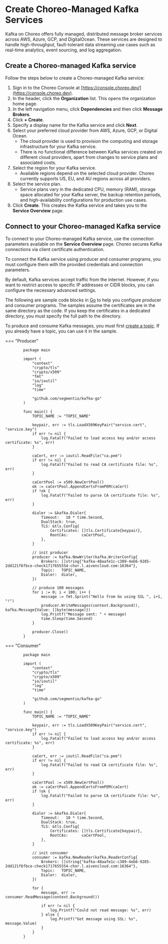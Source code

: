 # Create Choreo-Managed Kafka Services

Kafka on Choreo offers fully managed, distributed message broker services across AWS, Azure, GCP, and DigitalOcean. These services are designed to handle high-throughput, fault-tolerant data streaming use cases such as real-time analytics, event sourcing, and log aggregation.

## Create a Choreo-managed Kafka service

Follow the steps below to create a Choreo-managed Kafka service:

1. Sign in to the Choreo Console at [https://console.choreo.dev/](https://console.choreo.dev).
2. In the header, click the **Organization** list. This opens the organization home page.
3. In the left navigation menu, click **Dependencies** and then click **Message Brokers**.
4. Click **+ Create**.
5. Specify a display name for the Kafka service and click **Next**.
6. Select your preferred cloud provider from AWS, Azure, GCP, or Digital Ocean.
    - The cloud provider is used to provision the computing and storage infrastructure for your Kafka service.
    - There is no functional difference between Kafka services created on different cloud providers, apart from changes to service plans and associated costs.
7. Select the region for your Kafka service.
    - Available regions depend on the selected cloud provider. Choreo currently supports US, EU, and AU regions across all providers.
8. Select the service plan.
    - Service plans vary in the dedicated CPU, memory (RAM), storage space allocated for your Kafka server, the backup retention periods, and high-availability configurations for production use cases.
9. Click **Create**. This creates the Kafka service and takes you to the **Service Overview** page.

## Connect to your Choreo-managed Kafka service

To connect to your Choreo-managed Kafka service, use the connection parameters available on the **Service Overview** page. Choreo secures Kafka connections via client certificate authentication.

To connect the Kafka service using producer and consumer programs, you must configure them with the provided credentials and connection parameters.

By default, Kafka services accept traffic from the internet. However, if you want to restrict access to specific IP addresses or CIDR blocks, you can configure the necessary advanced settings.

The following are sample code blocks in [Go](https://go.dev/) to help you configure producer and consumer programs. The samples assume the certificates are in the same directory as the code. If you keep the certificates in a dedicated directory, you must specify the full path to the directory.

To produce and consume Kafka messages, you must first [create a topic](./configure-a-kafka-service.md#create-a-kafka-topic). If you already have a topic, you can use it in the sample.


=== "Producer"
    

            package main

            import (
                "context"
                "crypto/tls"
                "crypto/x509"
                "fmt"
                "io/ioutil"
                "log"
                "time"

                "github.com/segmentio/kafka-go"
            )

            func main() {
                TOPIC_NAME := "TOPIC_NAME"

                keypair, err := tls.LoadX509KeyPair("service.cert", "service.key")
                if err != nil {
                    log.Fatalf("Failed to load access key and/or access certificate: %s", err)
                }

                caCert, err := ioutil.ReadFile("ca.pem")
                if err != nil {
                    log.Fatalf("Failed to read CA certificate file: %s", err)
                }

                caCertPool := x509.NewCertPool()
                ok := caCertPool.AppendCertsFromPEM(caCert)
                if !ok {
                    log.Fatalf("Failed to parse CA certificate file: %s", err)
                }

                dialer := &kafka.Dialer{
                    Timeout:   10 * time.Second,
                    DualStack: true,
                    TLS: &tls.Config{
                        Certificates: []tls.Certificate{keypair},
                        RootCAs:      caCertPool,
                    },
                }

                // init producer
                producer := kafka.NewWriter(kafka.WriterConfig{
                    Brokers: []string{"kafka-48aafe1c-c389-4eb6-9285-2dd121f6fbce-check1717655554-chor.l.aivencloud.com:16364"},
                    Topic:   TOPIC_NAME,
                    Dialer:  dialer,
                })

                // produce 100 messages
                for i := 0; i < 100; i++ {
                    message := fmt.Sprint("Hello from Go using SSL ", i+1, "!")
                    producer.WriteMessages(context.Background(), kafka.Message{Value: []byte(message)})
                    log.Printf("Message sent: " + message)
                    time.Sleep(time.Second)
                }

                producer.Close()
            }

        

=== "Consumer"
        
    
            package main

            import (
                "context"
                "crypto/tls"
                "crypto/x509"
                "io/ioutil"
                "log"
                "time"

                "github.com/segmentio/kafka-go"
            )

            func main() {
                TOPIC_NAME := "TOPIC_NAME"

                keypair, err := tls.LoadX509KeyPair("service.cert", "service.key")
                if err != nil {
                    log.Fatalf("Failed to load access key and/or access certificate: %s", err)
                }

                caCert, err := ioutil.ReadFile("ca.pem")
                if err != nil {
                    log.Fatalf("Failed to read CA certificate file: %s", err)
                }

                caCertPool := x509.NewCertPool()
                ok := caCertPool.AppendCertsFromPEM(caCert)
                if !ok {
                    log.Fatalf("Failed to parse CA certificate file: %s", err)
                }

                dialer := &kafka.Dialer{
                    Timeout:   10 * time.Second,
                    DualStack: true,
                    TLS: &tls.Config{
                        Certificates: []tls.Certificate{keypair},
                        RootCAs:      caCertPool,
                    },
                }

                // init consumer
                consumer := kafka.NewReader(kafka.ReaderConfig{
                    Brokers: []string{"kafka-48aafe1c-c389-4eb6-9285-2dd121f6fbce-check1717655554-chor.l.aivencloud.com:16364"},
                    Topic:   TOPIC_NAME,
                    Dialer:  dialer,
                })

                for {
                    message, err := consumer.ReadMessage(context.Background())

                    if err != nil {
                        log.Printf("Could not read message: %s", err)
                    } else {
                        log.Printf("Got message using SSL: %s", message.Value)
                    }
                }
            }

